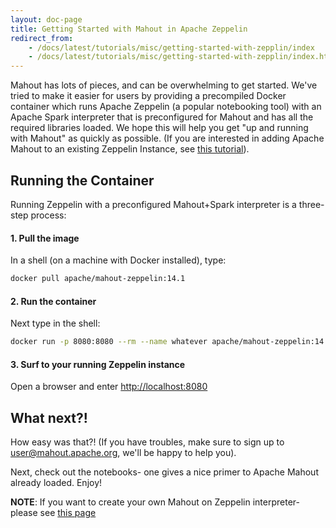 ```yaml
---
layout: doc-page
title: Getting Started with Mahout in Apache Zeppelin
redirect_from:
    - /docs/latest/tutorials/misc/getting-started-with-zepplin/index
    - /docs/latest/tutorials/misc/getting-started-with-zepplin/index.html
---
```


Mahout has lots of pieces, and can be overwhelming to get started. We've tried to make it easier for users by providing
a precompiled Docker container which runs Apache Zeppelin (a popular notebooking tool) with an Apache Spark 
interpreter that is preconfigured for Mahout and has all the required libraries loaded. We hope this will help you get 
"up and running with Mahout" as quickly as possible. (If you are interested in adding Apache Mahout to an existing Zeppelin
Instance, see [this tutorial](http://mahout.apache.org/docs/latest/tutorials/misc/mahout-in-zeppelin/)).

## Running the Container

Running Zeppelin with a preconfigured Mahout+Spark interpreter is a three-step process:

#### 1. Pull the image

In a shell (on a machine with Docker installed), type:
```bash
docker pull apache/mahout-zeppelin:14.1
```

#### 2. Run the container

Next type in the shell:
```bash
docker run -p 8080:8080 --rm --name whatever apache/mahout-zeppelin:14.1
```

#### 3. Surf to your running Zeppelin instance

Open a browser and enter [http://localhost:8080](http://localhost:8080)

## What next?!

How easy was that?! (If you have troubles, make sure to sign up to user@mahout.apache.org, we'll be happy to help you).

Next, check out the notebooks- one gives a nice primer to Apache Mahout already loaded. Enjoy!

**NOTE**: If you want to create your own Mahout on Zeppelin interpreter- please see [this page](http://mahout.apache.org/docs/latest/tutorials/misc/mahout-in-zeppelin/)
